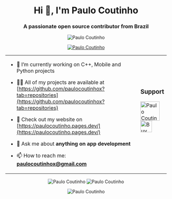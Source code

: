 <h1 align="center">Hi 👋, I'm Paulo Coutinho</h1>
<h3 align="center">A passionate open source contributor from Brazil</h3>
<p align="center"> <img src="https://komarev.com/ghpvc/?username=paulocoutinhox&label=Profile%20views&color=0e75b6&style=flat" alt="Paulo Coutinho" /> </p>
<p align="center"> <a href="https://github.com/ryo-ma/github-profile-trophy"><img src="https://github-profile-trophy.vercel.app/?username=paulocoutinhox&column=3&margin-w=15&margin-h=15" alt="Paulo Coutinho" /></a> </p>
<table align="center"><tr><td>

- 🔭 I’m currently working on C++, Mobile and Python projects

- 👨‍💻 All of my projects are available at [https://github.com/paulocoutinhox?tab=repositories](https://github.com/paulocoutinhox?tab=repositories)

- 📝 Check out my website on [https://paulocoutinho.pages.dev/](https://paulocoutinho.pages.dev/)

- 💬 Ask me about **anything on app development**

- 📫 How to reach me: **paulocoutinhox@gmail.com**

</td><td>
<h3 align="left"><b>Support</b></h3>
<a href="https://github.com/sponsors/paulocoutinhox"> <img align="left" src="https://img.shields.io/static/v1?label=Sponsor&message=%E2%9D%A4&logo=GitHub&color=%23fe8e86" height="60" alt="Paulo Coutinho" /></a>
<p>&nbsp;<p>
<a href='https://ko-fi.com/A0A412XEV' target='_blank'><img height='36' style='border:0px;height:36px;' src='https://storage.ko-fi.com/cdn/kofi2.png?v=6' border='0' alt='Buy Me a Coffee at ko-fi.com' /></a>
<p>&nbsp;<p>
</td></tr></table>

<p align="center">

<img src="https://github-readme-stats.vercel.app/api?username=paulocoutinhox&show_icons=true&locale=en" alt="Paulo Coutinho" />
<img src="https://github-readme-streak-stats.herokuapp.com/?user=paulocoutinhox&" alt="Paulo Coutinho" />

</p>

<p align="center">

<img src="https://github-readme-stats.vercel.app/api/top-langs/?username=paulocoutinhox" alt="Paulo Coutinho" />

</p>
